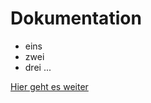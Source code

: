 # Dokumentation

  * eins 
  * zwei
  * drei
  ...

  [Hier geht es weiter](HelloWorld/Dokumentation.md)
